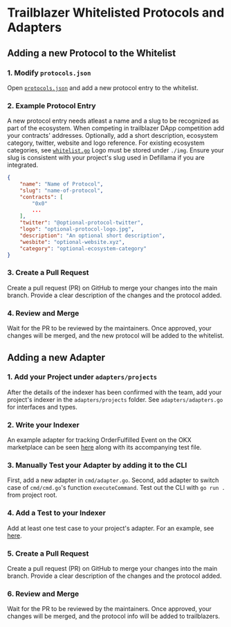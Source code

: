 # Trailblazer Whitelisted Protocols and Adapters

## Adding a new Protocol to the Whitelist

### 1. Modify `protocols.json`

Open [`protocols.json`](./whitelist/protocols.json) and add a new protocol entry to the whitelist.

### 2. Example Protocol Entry

A new protocol entry needs atleast a name and a slug to be recognized as part of the ecosystem. When competing in trailblazer DApp competition add your contracts' addresses. Optionally, add a short description, ecosystem category, twitter, website and logo reference. For existing ecosystem categories, see [`whitelist.go`](./whitelist/whitelist.go) Logo must be stored under `./img`. Ensure your slug is consistent with your project's slug used in Defillama if you are integrated.

```json
{
    "name": "Name of Protocol",
    "slug": "name-of-protocol",
    "contracts": [
        "0x0"
        ...
    ],
    "twitter": "@optional-protocol-twitter",
    "logo": "optional-protocol-logo.jpg",
    "description": "An optional short description",
    "wesbite": "optional-website.xyz",
    "category": "optional-ecosystem-category"
}
```

### 3. Create a Pull Request

Create a pull request (PR) on GitHub to merge your changes into the main branch. Provide a clear description of the changes and the protocol added.

### 4. Review and Merge

Wait for the PR to be reviewed by the maintainers. Once approved, your changes will be merged, and the new protocol will be added to the whitelist.

## Adding a new Adapter

### 1. Add your Project under `adapters/projects`

After the details of the indexer has been confirmed with the team, add your project's indexer in the `adapters/projects` folder. See `adapters/adapters.go` for interfaces and types.

### 2. Write your Indexer

An example adapter for tracking OrderFulfilled Event on the OKX marketplace can be seen [here](./adapters/projects/okx/order_fulfilled.go) along with its accompanying test file.

### 3. Manually Test your Adapter by adding it to the CLI

First, add a new adapter in `cmd/adapter.go`. Second, add adapter to switch case of `cmd/cmd.go`'s function `executeCommand`. Test out the CLI with `go run .` from project root.

### 4. Add a Test to your Indexer

Add at least one test case to your project's adapter. For an example, see [here](./adapters/projects/okx/order_fulfilled_test.go).

### 5. Create a Pull Request

Create a pull request (PR) on GitHub to merge your changes into the main branch. Provide a clear description of the changes and the protocol added.

### 6. Review and Merge

Wait for the PR to be reviewed by the maintainers. Once approved, your changes will be merged, and the protocol info will be added to trailblazers.
